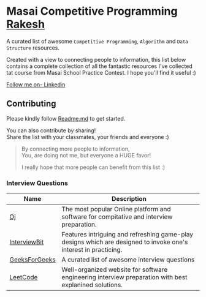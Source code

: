 # Masai Competitive Programming [Rakesh](https://github.com/SWAIN1998)

A curated list of awesome `Competitive Programming`, `Algorithm` and `Data Structure` resources.

Created with a view to connecting people to information, this list below contains a complete collection of all the fantastic resources I've collected tat course from Masai School Practice Contest. I hope you'll find it useful :)

[Follow me on- Linkedin](https://www.linkedin.com/mwlite/in/rakesh-kumar-swain-8259a7164)


## Contributing

Please kindly follow [Readme.md](CONTRIBUTING.md) to get started.

You can also contribute by sharing!  
Share the list with your classmates, your friends and everyone :)

> By connecting more people to information,  
> You, are doing not me, but everyone a HUGE favor!  
>  
> I really hope that more people can benefit from this list :)

### Interview Questions
| Name | Description |
| --- | --- |
| [Oj](https://oj.masaischool.com) | The most popular Online platform and software for compitative and interview preparation. | 
| [InterviewBit](https://www.interviewbit.com) | Features intriguing and refreshing game-play designs which are designed to invoke one's interest in practicing. |
| [GeeksForGeeks](https://geeksforgeeks.org) | A curated list of awesome interview questions |
| [LeetCode](https://leetcode.com) | Well-organized website for software engineering interview preparation with best explanined solutions.  |

